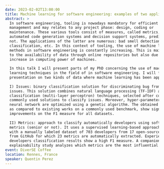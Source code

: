 ```yaml
---
date: 2023-02-02T13:00:00
title: Machine learning for software engineering: examples of two applications with ticket issues and code metrics
abstract: >
  In software engineering, tooling is nowadays mandatory for efficient project
  management and may relates to any project phase: design, coding or
  maintenance. These various tools consist of measures, called metrics,
  automated code generation systems and decision support systems, predictive or
  not. The applications of the latter are numerous: bad smell detection, ticket
  classification, etc. In this context of tooling, the use of machine learning
  methods in software engineering is constantly increasing. This is mainly due
  to the availability of data through online repositories but also due to the
  increase in computing power of machines.
  
  In this talk I will present parts of my PhD concerning the use of machine
  learning techniques in the field of in software engineering. I will focus my
  presentation on two kinds of data where machine learning has been applied:
  
  I) Issues: binary classification solution for discriminating bug from non bug
  issues. This solution combines natural language processing (TF-IDF) and
  classification (multi-layer perceptron) techniques, selected after comparing
  commonly used solutions to classify issues. Moreover, hyper-parameters of the
  neural network are optimized using a genetic algorithm. The obtained results,
  as compared to existing works on a commonly used benchmark, show significant
  improvements on the F1 measure for all datasets.
  
  II) Metrics: approach to classify automatically developers using software
  metrics (senior or not). It uses a supervised learning-based approach trained
  with a manually labeled dataset of 703 developers from 17 open-source projects
  from GitHub for which 23 metrics are automatically extracted. Experienced
  developers classification results show a high F1 measure. A companion
  explainability study analyzes which metrics are the most influential.
event: DiverSE Coffee
location: Rennes, France
speaker: Quentin Perez
---
```

